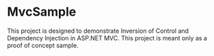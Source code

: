 # MvcSample

This project is designed to demonstrate Inversion of Control and Dependency Injection in ASP.NET MVC. This project is meant only as a proof of concept sample.
